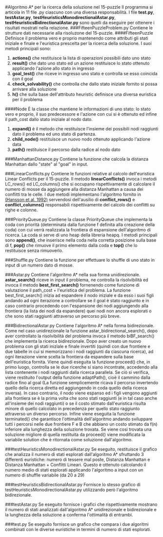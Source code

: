 #Algoritmo A* per la ricerca della soluzione nel 15-puzzle
Il programma si articola in 11 file .py ciascuno con una diversa responsabilità. I file **test.py**, 
**testAstar.py**, **testHeuristicsMonodirectionalAstar.py**, **testHeuristicsBidirectionalAstar.py**
sono quelli da eseguire per ottenere i risultati mostrati nella relazione.
###FifteenPuzzleProblem.py
Contiene le strutture dati necessarie alla risoluzone del 15-puzzle.
####FifteenPuzzle
Definisce il problema vero e proprio mantenendo come attributi 
gli stati iniziale e finale e l'euristica prescelta per la ricerca della
soluzione. I suoi metodi principali sono:
1. **actions()** che restituisce la lista di operazioni possibili dato uno stato
2. **result()** che dato uno stato ed un azione restituisce lo stato ottenuto applicando 
l'azione allo stato in ingresso
3. **goal_test()** che riceve in ingresso uno stato e controlla se esso coincida con il goal
4. **check_solvability()** che controlla che dallo stato iniziale fornito si possa arrivare
alla soluzione
5. **h()** che sulla base dell'attributo heuristic definisce una diversa euristica per il problema

####Node
È la classe che mantiene le informazioni di uno stato: lo stato vero e proprio, il suo predecessore
e l'azione con cui si è ottenuto ed infine il path_cost dallo stato iniziale al nodo dato.
1. **expand()** è il metodo che restituisce l'insieme dei possibili nodi raggiunti dato il problema
ed uno stato di partenza.
2. **child_node()** restituisce un nuovo nodo ottenuto applicando l'azione data 
3. **path()** restituisce il percorso dalla radice al nodo dato

###ManhattanDistance.py
Contiene la funzione che calcola la distanza Manhattan dallo "state" al "goal" in input.

###LinearConflicts.py
Contiene le funzioni relative al calcolo dell'euristica Linear Conflicts per il 15-puzzle.
Il metodo **linearConflicts()** invoca i metodi LC_rows() ed LC_columns() che si occupano rispettivamente
di calcolare il numero di mosse da aggiungere alla distanza Manhattan a causa dei conflitti tra le celle.
I due metodi implementano l'algoritmo fornito in [(Hansson et al. 1992)](https://www.cse.sc.edu/~mgv/csce580sp15/gradPres/HanssonMayerYung1992.pdf)
servendosi dell'ausilio di **conflict_rows()** e **conflict_columns()** responsabili rispettivamente del calcolo
dei conflitti su righe e colonne.

###PriorityQueue.py
Contiene la classe PriorityQueue che implementa la coda con priorità (determinata dalla funzione f definita alla creazione della coda)
con cui verrà realizzata la frontiera di espansione dell'algoritmo di ricerca. La coda si serve di uno heap della libreria
heapq. I metodi principali sono **append()**, che inserisce nella coda nella corretta posizione sulla base di f, **pop()** 
che rimuove il primo elemento dalla coda e **top()** che lo restituisce senza rimuoverlo.

###Shuffle.py
Contiene la funzione per effettuare lo shuffle di uno stato in input di un numero dato di mosse.

###Astar.py
Contiene l'algoritmo A* nella sua forma unidirezionale. **astar_search()** riceve in input il 
problema, ne controlla la risolvibilità ed invoca il metodo **best_first_search()** fornenendo come
funzione di valutazione il path_cost + l'euristica del problema. La funzione best_first_search() inizia ad espandere il nodo
iniziale e da esso i suoi figli andando ad ogni iterazione a controllare se il goal è stato raggiunto e in caso contrario procedendo
con l'espansione dei nodi aggiungendo alla frontiera (la lista dei nodi da espandere) quei nodi non ancora esplorati
o che sono stati raggiunti attraverso un percorso più breve.

###BidirectionalAstar.py
Contiene l'algoritmo A* nella forma bidirezionale.
Come nel caso unidirezionale la funzione astar_bidirectional_search(), dopo aver controllato la risolvibilità
del problema invoca il metodo biBF_search() che implementa la ricerca bidirezionale. Dopo aver creato un nuovo problema 
con gli stati iniziale e finale invertiti (quindi con due frontiere e due tabelle in cui si memorizzano i nodi raggiunti 
da ciascuna ricerca), ad ogni iterazione viene scelta la frontiera da espandere sulla base dell'euristica fornita. Viene 
quindi eseguita la funzione proceed() che, in primo luogo, controlla se le due ricerche si siano incontrate, accedendo 
alla lista contenente i nodi raggiunti dalla ricerca parallela. Se ciò si verifica, viene restituito l'output della funzione adaptPath(),
cioè il cammino dalla radice fino al goal (La funzione semplicemente ricava il percorso invertendo quello 
della ricerca diretta ed aggiungendo in coda quello della ricerca inversa). In caso contrario, il nodo viene espanso ed 
i figli vengono aggiunti alla frontiera se è la prima volta che sono stati raggiunti (e in tal caso anche all'insieme dei nodi raggiunti) 
o se il costo stimato dall'euristica risulta minore di quello calcolato in precedenza per quello stato raggiunto attraverso un diverso percorso.
Infine viene eseguita la funzione terminated() che garantisce l'ottimalità dell'algoritmo andando sviluppare tutti i 
percorsi nelle due frontiere F e B che abbiano un costo stimato da f(n) inferiore alla lunghezza della soluzione trovata.
Se viene così trovata una soluzione migliore di quella restituita da proceed() viene modificata la variabile solution che 
è ritornata come soluzione dall'algoritmo.

###testHeuristicsMonodirectionalAstar.py
Se eseguito, restituisce il grafico che analizza il numero di stati esplorati dall'algoritmo A* sfruttando 3 
differenti euristiche: numero di tessere mal poste, Distanza Manhattan e Distanza Manhattan + Conflitti Lineari.
Questo è ottenuto calcolando il numero medio di stati esplorati applicando l'algoritmo a input con un numero di shuffle 
variabile (da 20 a 29)

###testHeuristicsBidirectionalAstar.py
Fornisce lo stesso grafico di testHeuristicsMonodirectionalAstar.py utilizzando però l'algoritmo bidirezionale.

###testAstar.py
Se eseguito fornisce i grafici che rispettivamente mostrano il numero di stati analizzati dall'algoritmo A* unidirezionale
e bidirezionale e la lunghezza della soluzione a conferma l'ottimalità di entrambi.

###test.py
Se eseguito fornisce un grafico che compara i due algoritmi combinati con le diverse euristiche in termini di numero di
stati esplorati.
